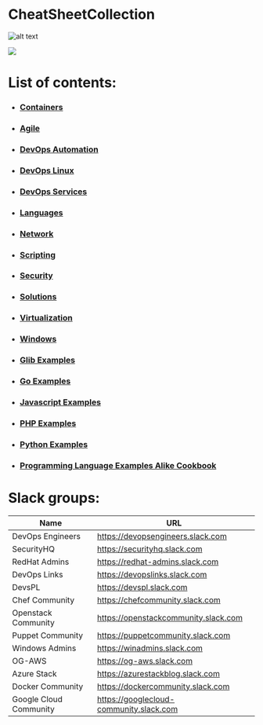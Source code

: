 # CheatSheetCollection

![alt text](https://www.researchgate.net/profile/Henrique_Gaspar/publication/325361376/figure/fig2/AS:630135694831618@1527247465316/DevOps-as-culture-in-software-development-Kornilova-2018.png)

![](https://cookbook.fortinet.com/wp-content/uploads/sysadmin_notes-logo-2.gif)

# List of contents:
- ### [Containers](Containers/List.md)
- ### [Agile](Agile/List.md)
- ### [DevOps Automation](DevOps_Automation/List.md)
- ### [DevOps Linux](DevOps_Linux/List.md)
- ### [DevOps Services](DevOpsServices/List.md)
- ### [Languages](Languages/List.md)
- ### [Network](Network/List.md)
- ### [Scripting](Scripts/List.md)
- ### [Security](Security/List.md)
- ### [Solutions](Solutions/List.md)
- ### [Virtualization](Virtualization/List.md)
- ### [Windows](Windows/List.md)
- ### [Glib Examples](Glib_Examples/List.md)
- ### [Go Examples](Go_Examples/List.md)
- ### [Javascript Examples](Javascript_Examples/List.md)
- ### [PHP Examples](PHP_Examples/List.md)
- ### [Python Examples](Python_Examples/List.md)
- ### [Programming Language Examples Alike Cookbook](Programming_Language_Examples_Alike_Cookbook/List.md)


# Slack groups:

| Name                         | URL                                     |
|------------------------------|-----------------------------------------|
| DevOps Engineers             | https://devopsengineers.slack.com       |
| SecurityHQ                   | https://securityhq.slack.com            |
| RedHat Admins                | https://redhat-admins.slack.com         |
| DevOps Links                 | https://devopslinks.slack.com           |
| DevsPL                       | https://devspl.slack.com                |
| Chef Community               | https://chefcommunity.slack.com         |
| Openstack Community          | https://openstackcommunity.slack.com    |
| Puppet Community             | https://puppetcommunity.slack.com       |
| Windows Admins               | https://winadmins.slack.com             |
| OG-AWS                       | https://og-aws.slack.com                |
| Azure Stack                  | https://azurestackblog.slack.com        |
| Docker Community             | https://dockercommunity.slack.com       |
| Google Cloud Community       | https://googlecloud-community.slack.com |       |
